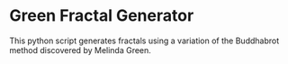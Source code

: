 # Green Fractal Generator

This python script generates fractals using a variation of the Buddhabrot method discovered by Melinda Green.
